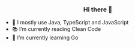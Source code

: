 <h3 align="center">Hi there 👋</h3>

- 🧰 I mostly use Java, TypeScript and JavaScript 
- 📚 I’m currently reading Clean Code
- 🌱 I’m currently learning Go

<!--
**besimgurbuz/besimgurbuz** is a ✨ _special_ ✨ repository because its `README.md` (this file) appears on your GitHub profile.

Here are some ideas to get you started:
- 👯 I’m looking to collaborate on ...
- 🤔 I’m looking for help with ...
- 💬 Ask me about ...
- 📫 How to reach me: ...
- 😄 Pronouns: ...
- ⚡ Fun fact: ...
-->
